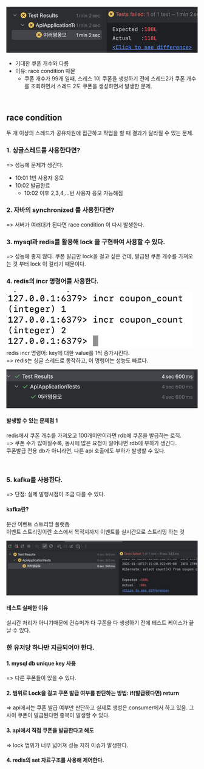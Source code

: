 ![img.png](img.png)
- 기대한 쿠폰 개수와 다름
- 이유: race condition 때문
  - 쿠폰 개수가 99개 일때, 스레스 1이 쿠폰을 생성하기 전에 스레드2가 쿠폰 개수를 조회하면서 스레드 2도 쿠폰을 생성하면서 발생한 문제. 

<br>

## race condition
 두 개 이상의 스레드가 공유자원에 접근하고 작업을 할 때 결과가 달라질 수 있는 문제.

### 1. 싱글스레드를 사용한다면?
=> 성능에 문제가 생긴다. 
- 10:01 1번 사용자 응모 
- 10:02 발급완료
  - 10:02 이후 2,3,4,...번 사용자 응모 가능해짐

### 2. 자바의 synchronized 를 사용한다면?
=> 서버가 여러대가 된다면 race condition 이 다시 발생한다.

### 3. mysql과 redis를 활용해 lock 을 구현하여 사용할 수 있다.
=> 성능에 좋지 않다. 쿠폰 발급만 lock을 걸고 싶은 건데, 발급된 쿠폰 개수를 가져오는 것 부터 lock 이 걸리기 때문이다.

### 4. redis의 incr 명령어를 사용한다.
![img_1.png](img_1.png)
redis incr 명령어: key에 대한 value를 1씩 증가시킨다.   
=> redis는 싱글 스레드로 동작하고, 이 명령어는 성능도 빠르다.

![img_2.png](img_2.png)

#### 발생할 수 있는 문제점 1   
redis에서 쿠폰 개수를 가져오고 100개미만이라면 rdb에 쿠폰을 발급하는 로직.   
=> 쿠폰 수가 많아질수록, 동시에 많은 요청이 일어나면 rdb에 부하가 생긴다.   
쿠폰발급 전용 db가 아니라면, 다른 api 호출에도 부하가 발생할 수 있다.

<br>

### 5. kafka를 사용한다.
=> 단점: 실제 발행시점이 조금 다를 수 있다.

#### kafka란?
분산 이벤트 스트리밍 플랫폼  
이벤트 스트리밍이란 소스에서 목적지까지 이벤트를 실시간으로 스트리밍 하는 것   

![img_3.png](img_3.png)
#### 테스트 실패한 이유 
실시간 처리가 아니기때문에 컨슈머가 다 쿠폰을 다 생성하기 전에 테스트 케이스가 끝날 수 있다.



### 한 유저당 하나만 지급되어야 한다.

#### 1. mysql db unique key 사용 
=> 다른 쿠폰들이 있을 수 있다.

#### 2. 범위로 Lock을 걸고 쿠폰 발급 여부를 판단하는 방법: if(발급됐다면) return 
=> api에서는 쿠폰 발급 여부만 판단하고 실제로 생성은 consumer에서 하고 있음. 그 사이 쿠폰이 발급된다면 중복이 발생할 수 있다.

#### 3. api에서 직접 쿠폰을 발급한다고 해도 
=> lock 범위가 너무 넓어져 성능 저하 이슈가 발생한다.

#### 4. redis의 set 자료구조를 사용해 제어한다.


